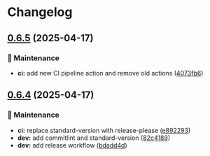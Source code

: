 # Changelog

## [0.6.5](https://github.com/Bay-Shore-Systems-Inc/cache/compare/v0.6.4...v0.6.5) (2025-04-17)


### 🧹 Maintenance

* **ci:** add new CI pipeline action and remove old actions ([4073fb6](https://github.com/Bay-Shore-Systems-Inc/cache/commit/4073fb622f9ca7dc5172e64bd0443d9fa8572625))

## [0.6.4](https://github.com/Bay-Shore-Systems-Inc/cache/compare/v0.6.3...v0.6.4) (2025-04-17)


### 🧹 Maintenance

* **ci:** replace standard-version with release-please ([e892293](https://github.com/Bay-Shore-Systems-Inc/cache/commit/e8922935d6578f3bd55103aa390ff031e6eada3f))
* **dev:** add commitlint and standard-version ([82c4189](https://github.com/Bay-Shore-Systems-Inc/cache/commit/82c4189e3598a9329b0bf949260d3064aea2a768))
* **dev:** add release workflow ([bdadd4d](https://github.com/Bay-Shore-Systems-Inc/cache/commit/bdadd4d3bd381de36d8f572fed06b26e0ada9fd3))
